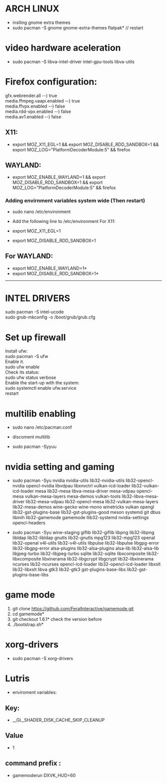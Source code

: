#                     ARCH LINUX 

* inslling gnome extra themes
* sudo pacman -S gnome  gnome-extra-themes flatpak* // restart

 #            video hardware aceleration

* sudo pacman -S libva-intel-driver intel-gpu-tools libva-utils

#                Firefox configuration:
<dl>
<dt>gfx.webrender.all           --) true</dt>  
<dt>media.ffmpeg.vaapi.enabled  --) true</dt>
<dt>media.ffvpx.enabled         --) false</dt>
<dt>media.rdd-vpx.enabled       --) false</dt>
<dt>media.av1.enabled           --) false</dt>
</dl>

## X11:

* export MOZ_X11_EGL=1 && export MOZ_DISABLE_RDD_SANDBOX=1 && export MOZ_LOG="PlatformDecoderModule:5" && firefox

##  WAYLAND:
    
* export MOZ_ENABLE_WAYLAND=1 && export MOZ_DISABLE_RDD_SANDBOX=1 && export MOZ_LOG="PlatformDecoderModule:5" && firefox



###  Adding envirnment variables system wide (Then restart)

* sudo nano /etc/environment

* Add the following line to /etc/environment
                     For X11:
* export MOZ_X11_EGL=1
* export MOZ_DISABLE_RDD_SANDBOX=1


##  For WAYLAND:

* export MOZ_ENABLE_WAYLAND=1*
* export MOZ_DISABLE_RDD_SANDBOX=1*
_____________________________________________________________
#                    INTEL DRIVERS
<dl>                   
<dt>sudo pacman -S intel-ucode</dt>
<dt>sudo grub-mkconfig -o /boot/grub/grub.cfg</dt>
</dl>

#                    Set up firewall
<dl>
<dt>Install ufw:</dt>
<dt>sudo pacman -S ufw</dt>

<dt>Enable it.</dt>
<dt>sudo ufw enable </dt>

<dt>Check its status:</dt>
<dt>sudo ufw status verbose</dt>

<dt>Enable the start-up with the system:</dt>
<dt>sudo systemctl enable ufw.service</dt>
<dt> restart</dt>
</dl>

#                            multilib enabling

-   sudo nano /etc/pacman.conf 

-   discoment multilib

-   sudo pacman -Syyuu


#                       nvidia setting and gaming

* sudo pacman -Syu nvidia nvidia-utils lib32-nvidia-utils lib32-opencl-nvidia opencl-nvidia libvdpau libxnvctrl vulkan-icd-loader lib32-vulkan-icd-loader mesa lib32-mesa
libva-mesa-driver mesa-vdpau opencl-mesa vulkan-mesa-layers mesa-demos
vulkan-tools lib32-libva-mesa-driver lib32-mesa-vdpau lib32-opencl-mesa
lib32-vulkan-mesa-layers lib32-mesa-demos wine-gecko wine-mono winetricks vulkan opengl lib32-gst-plugins-base lib32-gst-plugins-good meson systemd git dbus libinih
lib32-gamemode gamemode llib32-systemd   nvidia-settings opencl-headers

* sudo pacman -Syu wine-staging giflib lib32-giflib libpng lib32-libpng libldap
lib32-libldap gnutls lib32-gnutls mpg123 lib32-mpg123 openal lib32-openal v4l-utils
lib32-v4l-utils libpulse lib32-libpulse libgpg-error lib32-libgpg-error alsa-plugins
lib32-alsa-plugins alsa-lib lib32-alsa-lib libjpeg-turbo lib32-libjpeg-turbo
sqlite lib32-sqlite libxcomposite lib32-libxcomposite libxinerama lib32-libgcrypt
libgcrypt lib32-libxinerama ncurses lib32-ncurses opencl-icd-loader
lib32-opencl-icd-loader libxslt lib32-libxslt libva  gtk3 lib32-gtk3
gst-plugins-base-libs lib32-gst-plugins-base-libs

#                              game mode
  1. git clone https://github.com/FeralInteractive/gamemode.git
  2. cd gamemode*
  3. git checkout 1.6.1* check the version before
  4. ./bootstrap.sh*


#                             xorg-drivers
* sudo pacman -S xorg-drivers

#                              Lutris
* enviroment variables:
## Key:
* __GL_SHADER_DISK_CACHE_SKIP_CLEANUP
## Value
* 1
## command prefix :
* gamemoderun DXVK_HUD=60
